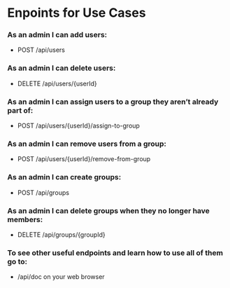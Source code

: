 Enpoints for Use Cases 
=======================

### As an admin I can add users:

- POST /api/users

### As an admin I can delete users:

- DELETE /api/users/{userId}

### As an admin I can assign users to a group they aren’t already part of:

- POST /api/users/{userId}/assign-to-group

### As an admin I can remove users from a group:

- POST /api/users/{userId}/remove-from-group

### As an admin I can create groups:

- POST /api/groups

### As an admin I can delete groups when they no longer have members:

- DELETE /api/groups/{groupId}

### To see other useful endpoints and learn how to use all of them go to:

- /api/doc on your web browser